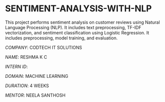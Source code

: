 # SENTIMENT-ANALYSIS-WITH-NLP
This project performs sentiment analysis on customer reviews using Natural Language Processing (NLP). It includes text preprocessing, TF-IDF vectorization, and sentiment classification using Logistic Regression. It includes preprocessing, model training, and evaluation.

*COMPANY*: CODTECH IT SOLUTIONS

*NAME*: RESHMA K C

*INTERN ID*: 

*DOMAIN*: MACHINE LEARNING

*DURATION*: 4 WEEKS

*MENTOR*: NEELA SANTHOSH

